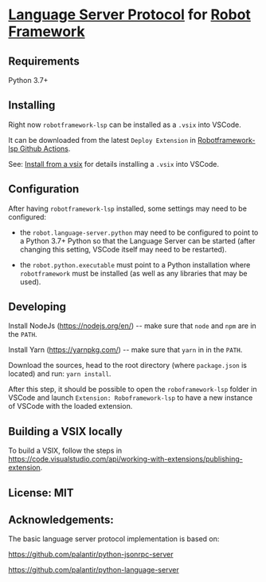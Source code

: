 [Language Server Protocol](https://github.com/Microsoft/language-server-protocol) for [Robot Framework](https://robotframework.org/)
=======

Requirements
-------------

Python 3.7+


Installing
-----------

Right now `robotframework-lsp` can be installed as a `.vsix` into VSCode.

It can be downloaded from the latest `Deploy Extension` in [Robotframework-lsp Github Actions](https://github.com/robocorp/robotframework-lsp/actions).

See: [Install from a vsix](https://code.visualstudio.com/docs/editor/extension-gallery#_install-from-a-vsix) for details installing a `.vsix` into VSCode.


Configuration
-------------

After having `robotframework-lsp` installed, some settings may need to be configured:

- the `robot.language-server.python` may need to be configured to point to a Python 3.7+ Python so that the
  Language Server can be started (after changing this setting, VSCode itself may need to be restarted).
  
- the `robot.python.executable` must point to a Python installation where `robotframework` must be installed (as well
  as any libraries that may be used). 


Developing
-----------

Install NodeJs (https://nodejs.org/en/) -- make sure that `node` and `npm` are in the `PATH`.

Install Yarn (https://yarnpkg.com/) -- make sure that `yarn` in in the `PATH`.

Download the sources, head to the root directory (where `package.json` is located)
and run: `yarn install`.

After this step, it should be possible to open the `roboframework-lsp` folder in VSCode and launch
`Extension: Roboframework-lsp` to have a new instance of VSCode with the loaded extension.


Building a VSIX locally
------------------------

To build a VSIX, follow the steps in https://code.visualstudio.com/api/working-with-extensions/publishing-extension. 


License: MIT
-----------------


Acknowledgements:
-----------------

The basic language server protocol implementation is based on:

https://github.com/palantir/python-jsonrpc-server

https://github.com/palantir/python-language-server
